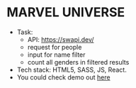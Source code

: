 # MARVEL UNIVERSE
- Task: 
  * API: https://swapi.dev/
  * request for people
  * input for name filter
  * count all genders in filtered results
- Tech stack: HTML5, SASS, JS, React.
- You could check demo out [here](https://star-wars-gold.vercel.app/)

